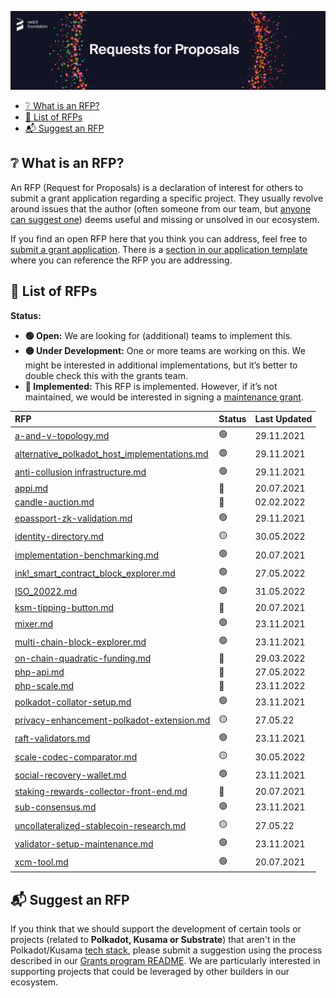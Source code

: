 <p align="center">
  <img src="../src/rfp-header.png" style="width:1300px";>
</p>

- [:grey_question: What is an RFP?](#grey_question-what-is-an-rfp)
- [:scroll: List of RFPs](#scroll-list-of-rfps)
- [:mailbox_with_mail: Suggest an RFP](#mailbox_with_mail-suggest-an-rfp)

## :grey_question: What is an RFP?

An RFP (Request for Proposals) is a declaration of interest for others to submit a grant application regarding a specific project. They usually revolve around issues that the author (often someone from our team, but [anyone can suggest one](/README.md#mailbox_with_mail-suggest-a-project)) deems useful and missing or unsolved in our ecosystem.

If you find an open RFP here that you think you can address, feel free to [submit a grant application](../README.md#1-application). There is a [section in our application template](../applications/application-template.md#project-overview-page_facing_up) where you can reference the RFP you are addressing.


## :scroll: List of RFPs

**Status:**
- **:green_circle: Open:** We are looking for (additional) teams to implement this. 
- **:yellow_circle: Under Development:** One or more teams are working on this. We might be interested in additional implementations, but it’s better to double check this with the grants team.  
- **:red_circle: Implemented:** This RFP is implemented. However, if it’s not maintained, we would be interested in signing a [maintenance grant](https://github.com/w3f/Grants-Program#hammer_and_wrench-maintenance-grants).  

| RFP | Status  | Last Updated
| :--- | :------ | :--- | 
| [a-and-v-topology.md](./open/a-and-v-topology.md) | :green_circle: | 29.11.2021 |   
| [alternative_polkadot_host_implementations.md](./open/alternative_polkadot_host_implementations.md) | :green_circle: | 29.11.2021 |   
| [anti-collusion infrastructure.md](./open/anti-collusion_infrastructure.md) | :green_circle: | 29.11.2021 |   
| [appi.md](./implemented/appi.md) | :red_circle: | 20.07.2021 |   
| [candle-auction.md](./implemented/candle-auction.md) | :red_circle: | 02.02.2022 |  
| [epassport-zk-validation.md](./open/epassport-zk-validation.md) | :green_circle: | 29.11.2021 | 
| [identity-directory.md](./under_development/identity-directory.md) | :yellow_circle: | 30.05.2022 | 
| [implementation-benchmarking.md](./open/implementation-benchmarking.md) | :green_circle: | 20.07.2021 | 
| [ink!_smart_contract_block_explorer.md](./open/ink!_smart_contract_block_explorer.md) | :green_circle: | 27.05.2022 | 
| [ISO_20022.md](./open/ISO_20022.md) | :green_circle: | 31.05.2022 | 
| [ksm-tipping-button.md](./implemented/ksm-tipping-button.md) | :red_circle: | 20.07.2021 |  
| [mixer.md](./open/mixer.md) | :green_circle: | 23.11.2021 | 
| [multi-chain-block-explorer.md](./open/multi-chain-block-explorer.md) | :green_circle: | 23.11.2021 | 
| [on-chain-quadratic-funding.md](./implemented/on-chain-quadratic-funding.md) | :red_circle: | 29.03.2022 |  
| [php-api.md](./implemented/php-api.md) | :red_circle: | 27.05.2022 |  
| [php-scale.md](./implemented/php-scale.md) | :red_circle: | 23.11.2022 |  
| [polkadot-collator-setup.md](./open/polkadot-collator-setup.md) | :green_circle: | 23.11.2021 | 
| [privacy-enhancement-polkadot-extension.md](./under_development/privacy-enhancement-polkadot-extension.md) | :yellow_circle: | 27.05.22 | 
| [raft-validators.md](./open/raft-validators.md) | :green_circle: | 23.11.2021 | 
| [scale-codec-comparator.md](./under_development/scale-codec-comparator.md) | :yellow_circle: | 30.05.2022 | 
| [social-recovery-wallet.md](./open/social-recovery-wallet.md) | :green_circle: | 23.11.2021 | 
| [staking-rewards-collector-front-end.md](./implemented/staking-rewards-collector-front-end.md) | :red_circle: | 20.07.2021 |  
| [sub-consensus.md](./open/sub-consensus.md) | :green_circle: | 23.11.2021 | 
| [uncollateralized-stablecoin-research.md](./under_development/uncollateralized-stablecoin-research.md) | :yellow_circle: | 27.05.22 | 
| [validator-setup-maintenance.md](./open/validator-setup-maintenance.md) | :green_circle: | 23.11.2021 | 
| [xcm-tool.md](./open/xcm-tool.md) | :green_circle: | 20.07.2021 | 

## :mailbox_with_mail: Suggest an RFP

If you think that we should support the development of certain tools or projects (related to **Polkadot, Kusama or Substrate**) that aren't in the Polkadot/Kusama [tech stack](docs/polkadot_stack.md), please submit a suggestion using the process described in our [Grants program README](../README.md#mailbox_with_mail-suggest-a-project). We are particularly interested in supporting projects that could be leveraged by other builders in our ecosystem.
